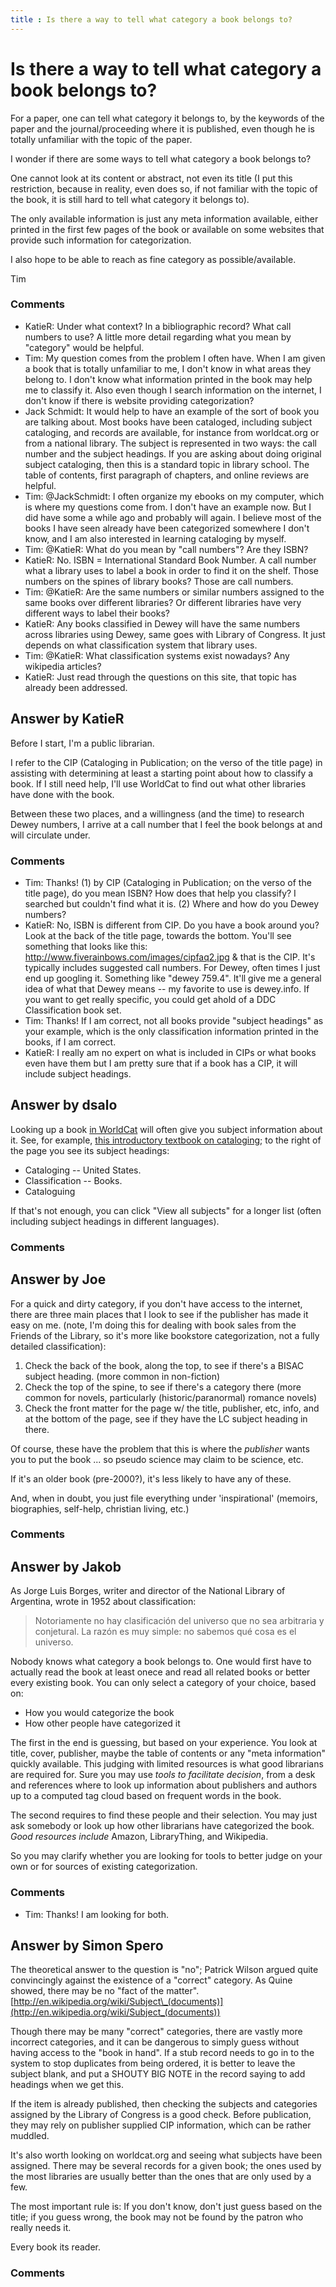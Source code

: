 ```yaml
---
title : Is there a way to tell what category a book belongs to?
---
```

Is there a way to tell what category a book belongs to?
=====================
For a paper, one can tell what category it belongs to, by the keywords
of the paper and the journal/proceeding where it is published, even
though he is totally unfamiliar with the topic of the paper.

I wonder if there are some ways to tell what category a book belongs to?

One cannot look at its content or abstract, not even its title (I put
this restriction, because in reality, even does so, if not familiar with
the topic of the book, it is still hard to tell what category it belongs
to).

The only available information is just any meta information available,
either printed in the first few pages of the book or available on some
websites that provide such information for categorization.

I also hope to be able to reach as fine category as possible/available.

Tim

### Comments ###
* KatieR: Under what context? In a bibliographic record? What call numbers to use?
A little more detail regarding what you mean by "category" would be
helpful.
* Tim: My question comes from the problem I often have. When I am given a book
that is totally unfamiliar to me, I don't know in what areas they belong
to. I don't know what information printed in the book may help me to
classify it. Also even though I search information on the internet, I
don't know if there is website providing categorization?
* Jack Schmidt: It would help to have an example of the sort of book you are talking
about. Most books have been cataloged, including subject cataloging, and
records are available, for instance from worldcat.org or from a national
library. The subject is represented in two ways: the call number and the
subject headings. If you are asking about doing original subject
cataloging, then this is a standard topic in library school. The table
of contents, first paragraph of chapters, and online reviews are
helpful.
* Tim: @JackSchmidt: I often organize my ebooks on my computer, which is where
my questions come from. I don't have an example now. But I did have some
a while ago and probably will again. I believe most of the books I have
seen already have been categorized somewhere I don't know, and I am also
interested in learning cataloging by myself.
* Tim: @KatieR: What do you mean by "call numbers"? Are they ISBN?
* KatieR: No. ISBN = International Standard Book Number. A call number what a
library uses to label a book in order to find it on the shelf. Those
numbers on the spines of library books? Those are call numbers.
* Tim: @KatieR: Are the same numbers or similar numbers assigned to the same
books over different libraries? Or different libraries have very
different ways to label their books?
* KatieR: Any books classified in Dewey will have the same numbers across
libraries using Dewey, same goes with Library of Congress. It just
depends on what classification system that library uses.
* Tim: @KatieR: What classification systems exist nowadays? Any wikipedia
articles?
* KatieR: Just read through the questions on this site, that topic has already
been addressed.


Answer by KatieR
----------------
Before I start, I'm a public librarian.

I refer to the CIP (Cataloging in Publication; on the verso of the title
page) in assisting with determining at least a starting point about how
to classify a book. If I still need help, I'll use WorldCat to find out
what other libraries have done with the book.

Between these two places, and a willingness (and the time) to research
Dewey numbers, I arrive at a call number that I feel the book belongs at
and will circulate under.

### Comments ###
* Tim: Thanks! (1) by CIP (Cataloging in Publication; on the verso of the title
page), do you mean ISBN? How does that help you classify? I searched but
couldn't find what it is. (2) Where and how do you Dewey numbers?
* KatieR: No, ISBN is different from CIP. Do you have a book around you? Look at
the back of the title page, towards the bottom. You'll see something
that looks like this: http://www.fiverainbows.com/images/cipfaq2.jpg &
that is the CIP. It's typically includes suggested call numbers. For
Dewey, often times I just end up googling it. Something like "dewey
759.4". It'll give me a general idea of what that Dewey means -- my
favorite to use is dewey.info. If you want to get really specific, you
could get ahold of a DDC Classification book set.
* Tim: Thanks! If I am correct, not all books provide "subject headings" as
your example, which is the only classification information printed in
the books, if I am correct.
* KatieR: I really am no expert on what is included in CIPs or what books even
have them but I am pretty sure that if a book has a CIP, it will include
subject headings.

Answer by dsalo
----------------
Looking up a book [in WorldCat](http://worldcat.org/) will often give
you subject information about it. See, for example, [this introductory
textbook on
cataloging](http://www.worldcat.org/title/cataloging-and-classification-an-introduction/oclc/28148283);
to the right of the page you see its subject headings:

-   Cataloging -- United States.
-   Classification -- Books.
-   Cataloguing

If that's not enough, you can click "View all subjects" for a longer
list (often including subject headings in different languages).

### Comments ###

Answer by Joe
----------------
For a quick and dirty category, if you don't have access to the
internet, there are three main places that I look to see if the
publisher has made it easy on me. (note, I'm doing this for dealing with
book sales from the Friends of the Library, so it's more like bookstore
categorization, not a fully detailed classification):

1.  Check the back of the book, along the top, to see if there's a BISAC
    subject heading. (more common in non-fiction)
2.  Check the top of the spine, to see if there's a category there (more
    common for novels, particularly (historic/paranormal) romance
    novels)
3.  Check the front matter for the page w/ the title, publisher, etc,
    info, and at the bottom of the page, see if they have the LC subject
    heading in there.

Of course, these have the problem that this is where the *publisher*
wants you to put the book ... so pseudo science may claim to be science,
etc.

If it's an older book (pre-2000?), it's less likely to have any of
these.

And, when in doubt, you just file everything under 'inspirational'
(memoirs, biographies, self-help, christian living, etc.)

### Comments ###

Answer by Jakob
----------------
As Jorge Luis Borges, writer and director of the National Library of
Argentina, wrote in 1952 about classification:

> Notoriamente no hay clasificación del universo que no sea arbitraria y
> conjetural. La razón es muy simple: no sabemos qué cosa es el
> universo.

Nobody knows what category a book belongs to. One would first have to
actually read the book at least onece and read all related books or
better every existing book. You can only select a category of your
choice, based on:

-   How you would categorize the book
-   How other people have categorized it

The first in the end is guessing, but based on your experience. You look
at title, cover, publisher, maybe the table of contents or any "meta
information" quickly available. This judging with limited resources is
what good librarians are required for. Sure you may use *tools to
facilitate decision*, from a desk and references where to look up
information about publishers and authors up to a computed tag cloud
based on frequent words in the book.

The second requires to find these people and their selection. You may
just ask somebody or look up how other librarians have categorized the
book. *Good resources include* Amazon, LibraryThing, and Wikipedia.

So you may clarify whether you are looking for tools to better judge on
your own or for sources of existing categorization.

### Comments ###
* Tim: Thanks! I am looking for both.

Answer by Simon Spero
----------------
The theoretical answer to the question is "no"; Patrick Wilson argued
quite convincingly against the existence of a "correct" category. As
Quine showed, there may be no "fact of the matter".
[http://en.wikipedia.org/wiki/Subject\_(documents)](http://en.wikipedia.org/wiki/Subject_(documents))

Though there may be many "correct" categories, there are vastly more
incorrect categories, and it can be dangerous to simply guess without
having access to the "book in hand". If a stub record needs to go in to
the system to stop duplicates from being ordered, it is better to leave
the subject blank, and put a SHOUTY BIG NOTE in the record saying to add
headings when we get this.

If the item is already published, then checking the subjects and
categories assigned by the Library of Congress is a good check. Before
publication, they may rely on publisher supplied CIP information, which
can be rather muddled.

It's also worth looking on worldcat.org and seeing what subjects have
been assigned. There may be several records for a given book; the ones
used by the most libraries are usually better than the ones that are
only used by a few.

The most important rule is: If you don't know, don't just guess based on
the title; if you guess wrong, the book may not be found by the patron
who really needs it.

Every book its reader.

### Comments ###

